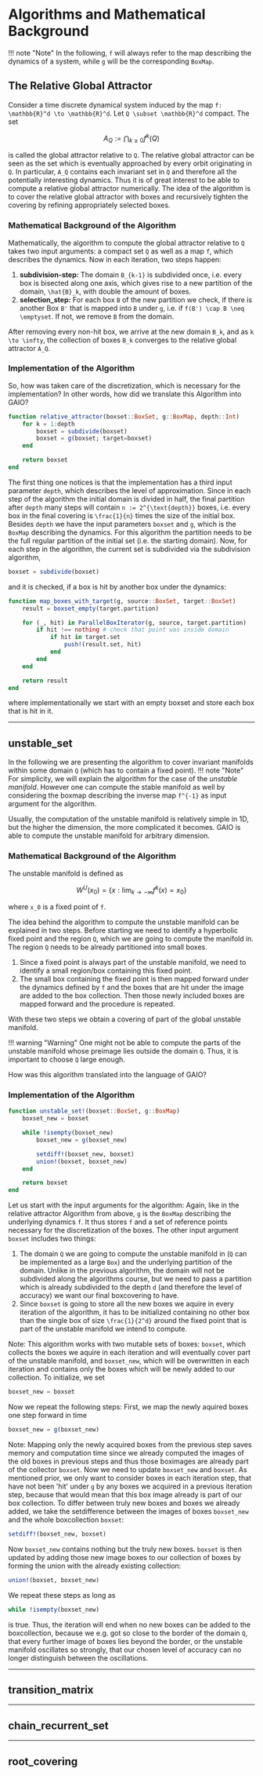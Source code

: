 # Algorithms and Mathematical Background
!!! note "Note"
    In the following, ``f`` will always refer to the map describing the dynamics of a system, while `g` will be the corresponding `BoxMap`.
    

## The Relative Global Attractor

Consider a time discrete dynamical system induced by the map ``f: \mathbb{R}^d \to \mathbb{R}^d``. Let ``Q \subset \mathbb{R}^d`` compact.
The set 
```math
A_Q := \bigcap_{k \geq 0} f^k(Q)
```
is called the global attractor relative to ``Q``.
The relative global attractor can be seen as the set which is eventually approached by every orbit originating in ``Q``. In particular, ``A_Q`` contains each invariant set in ``Q`` and therefore all the potentially interesting dynamics. Thus it is of great interest to be able to compute a relative global attractor numerically. 
The idea of the algorithm is to cover the relative global attractor with boxes and recursively tighten the covering by refining appropriately selected boxes.

### Mathematical Background of the Algorithm
Mathematically, the algorithm to compute the global attractor relative to ``Q`` takes two input arguments: a compact set ``Q`` as well as a map ``f``, which describes the dynamics. Now in each iteration, two steps happen:
1. **subdivision-step:** The domain ``B_{k-1}`` is subdivided once, i.e. every box is bisected along one axis, which gives rise to a new partition of the domain, ``\hat{B}_k``, with double the amount of boxes.
2. **selection_step:** For each box ``B`` of the new partition we check, if there is another Box ``B'`` that is mapped into ``B`` under `g`, i.e. if ``f(B') \cap B \neq \emptyset``. If not, we remove ``B`` from the domain.

After removing every non-hit box, we arrive at the new domain ``B_k``, and as ``k \to \infty``, the collection of boxes ``B_k`` converges to the relative global attractor ``A_Q``.

### Implementation of the Algorithm
So, how was taken care of the discretization, which is necessary for the implementation? In other words, how did we translate this Algorithm into GAIO?
```julia
function relative_attractor(boxset::BoxSet, g::BoxMap, depth::Int)
    for k = 1:depth
        boxset = subdivide(boxset)
        boxset = g(boxset; target=boxset)
    end

    return boxset
end
```
The first thing one notices is that the implementation has a third input parameter `depth`, which describes the level of approximation. Since in each step of the algorithm the initial domain is divided in half, the final partition after `depth` many steps will contain ``n := 2^{\text{depth}}`` boxes, i.e. every box in the final covering is ``\frac{1}{n}`` times the size of the initial box. Besides `depth` we have the input parameters `boxset` and `g`, which is the `BoxMap` describing the dynamics.
For this algorithm the partition needs to be the full regular partition of the initial set (i.e. the starting domain).
Now, for each step in the algorithm, the current set is subdivided via the subdivision algorithm,
```julia
boxset = subdivide(boxset)
```
and it is checked, if a box is hit by another box under the dynamics:
```julia
function map_boxes_with_target(g, source::BoxSet, target::BoxSet)
    result = boxset_empty(target.partition)

    for (_, hit) in ParallelBoxIterator(g, source, target.partition)
        if hit !== nothing # check that point was inside domain
            if hit in target.set
                push!(result.set, hit)
            end
        end
    end

    return result
end
``` 
where implementationally we start with an empty boxset and store each box that is hit in it.

---

## unstable_set
In the following we are presenting the algorithm to cover invariant manifolds within some domain ``Q`` (which has to contain a fixed point).
!!! note "Note"
    For simplicity, we will explain the algorithm for the case of the *unstable manifold*. However one can compute the stable manifold as well by considering the boxmap describing the inverse map ``f^{-1}`` as input argument for the algorithm.
    
Usually, the computation of the unstable manifold is relatively simple in 1D, but the higher the dimension, the more complicated it becomes. GAIO is able to compute the unstable manifold for arbitrary dimension.
    
### Mathematical Background of the Algorithm
The unstable manifold is defined as
```math
W^U(x_0) = \{x: \lim_{k \to - \infty} f^k(x) = x_0 \}
```
where ``x_0`` is a fixed point of ``f``.

The idea behind the algorithm to compute the unstable manifold can be explained in two steps. Before starting we need to identify a hyperbolic fixed point and the region ``Q``, which we are going to compute the manifold in. The region ``Q`` needs to be already partitioned into small boxes.
1. Since a fixed point is always part of the unstable manifold, we need to identify a small region/box containing this fixed point.
2. The small box containing the fixed point is then mapped forward under the dynamics defined by ``f`` and the boxes that are hit under the image are added to the box collection. Then those newly included boxes are mapped forward and the procedure is repeated. 

With these two steps we obtain a covering of part of the global unstable manifold.

!!! warning "Warning"
    One might not be able to compute the parts of the unstable manifold whose preimage lies outside the domain ``Q``.
    Thus, it is important to choose ``Q`` large enough.

How was this algorithm translated into the language of GAIO?

### Implementation of the Algorithm
    

```julia
function unstable_set!(boxset::BoxSet, g::BoxMap)
    boxset_new = boxset

    while !isempty(boxset_new)
        boxset_new = g(boxset_new)

        setdiff!(boxset_new, boxset)
        union!(boxset, boxset_new)
    end

    return boxset
end
```
Let us start with the input arguments for the algorithm:
Again, like in the relative attractor Algorithm from above, `g` is the `BoxMap` describing the underlying dynamics ``f``. It thus stores ``f`` and a set of reference points necessary for the discretization of the boxes.
The other input argument ``boxset`` includes two things:
1. The domain ``Q`` we are going to compute the unstable manifold in (``Q`` can be implemented as a large `Box`) and the underlying partition of the domain. Unlike in the previous algorithm, the domain will not be subdivided along the algorithms course, but we need to pass a partition which is already subdivided to the depth ``d`` (and therefore the level of accuracy) we want our final boxcovering to have.
2. Since `boxset` is going to store all the new boxes we aquire in every iteration of the algorithm, it has to be initialized containing no other box than the single box of size ``\frac{1}{2^d}`` around the fixed point that is part of the unstable manifold we intend to compute.

Note: This algorithm works with two mutable sets of boxes: `boxset`, which collects the boxes we aquire in each iteration and will eventually cover part of the unstable manifold, and `boxset_new`, which will be overwritten in each iteration and contains only the boxes which will be newly added to our collection.
To initialize, we set
```julia
boxset_new = boxset
```
Now we repeat the following steps: 
First, we map the newly aquired boxes one step forward in time
```julia
boxset_new = g(boxset_new)
```
Note: Mapping only the newly acquired boxes from the previous step saves memory and computation time since we already computed the images of the old boxes in previous steps and thus those boximages are already part of the collector `boxset`.
Now we need to update `boxset_new` and `boxset`.
As mentioned prior, we only want to consider boxes in each iteration step, that have not been 'hit' under `g` by any boxes we acquired in a previous iteration step, because that would mean that this box image already is part of our box collection. To differ between truly new boxes and boxes we already added, we take the setdifference between the images of boxes `boxset_new` and the whole boxcollection `boxset`:
```julia
setdiff!(boxset_new, boxset)
```
Now `boxset_new` contains nothing but the truly new boxes.
`boxset` is then updated by adding those new image boxes to our collection of boxes by forming the union with the already existing collection:
```julia
union!(boxset, boxset_new)
```
We repeat these steps as long as
```julia
while !isempty(boxset_new)
```
is true. Thus, the iteration will end when no new boxes can be added to the boxcollection, because we e.g. got so close to the border of the domain ``Q``, that every further image of boxes lies beyond the border, or the unstable manifold oscillates so strongly, that our chosen level of accuracy can no longer distinguish between the oscillations.

---
## transition_matrix

---
## chain_recurrent_set

---
## root_covering
